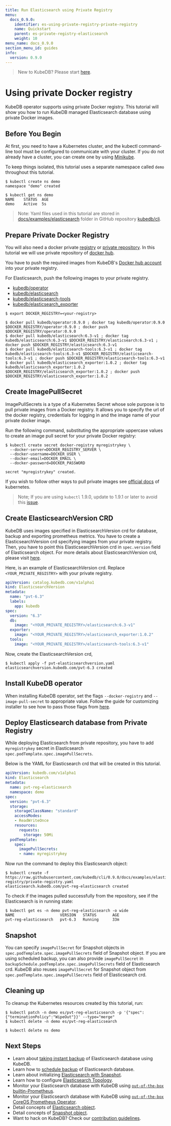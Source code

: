 ```yaml
---
title: Run Elasticsearch using Private Registry
menu:
  docs_0.9.0:
    identifier: es-using-private-registry-private-registry
    name: Quickstart
    parent: es-private-registry-elasticsearch
    weight: 10
menu_name: docs_0.9.0
section_menu_id: guides
info:
  version: 0.9.0
---
```


> New to KubeDB? Please start [here](/docs/0.9.0/concepts/README).

# Using private Docker registry

KubeDB operator supports using private Docker registry. This tutorial will show you how to run KubeDB managed Elasticsearch database using private Docker images.

## Before You Begin

At first, you need to have a Kubernetes cluster, and the kubectl command-line tool must be configured to communicate with your cluster. If you do not already have a cluster, you can create one by using [Minikube](https://github.com/kubernetes/minikube).

To keep things isolated, this tutorial uses a separate namespace called `demo` throughout this tutorial.

```console
$ kubectl create ns demo
namespace "demo" created

$ kubectl get ns demo
NAME    STATUS  AGE
demo    Active  5s
```

> Note: Yaml files used in this tutorial are stored in [docs/examples/elasticsearch](https://github.com/kubedb/cli/tree/0.9.0/docs/examples/elasticsearch) folder in GitHub repository [kubedb/cli](https://github.com/kubedb/cli).

## Prepare Private Docker Registry

You will also need a docker private [registry](https://docs.docker.com/registry/) or [private repository](https://docs.docker.com/docker-hub/repos/#private-repositories). In this tutorial we will use private repository of [docker hub](https://hub.docker.com/).

You have to push the required images from KubeDB's [Docker hub account](https://hub.docker.com/r/kubedb/) into your private registry.

For Elasticsearch, push the following images to your private registry.

- [kubedb/operator](https://hub.docker.com/r/kubedb/operator)
- [kubedb/elasticsearch](https://hub.docker.com/r/kubedb/elasticsearch)
- [kubedb/elasticsearch-tools](https://hub.docker.com/r/kubedb/elasticsearch-tools)
- [kubedb/elasticsearch_exporter](https://hub.docker.com/r/kubedb/elasticsearch_exporter)

```console
$ export DOCKER_REGISTRY=<your-registry>

$ docker pull kubedb/operator:0.9.0 ; docker tag kubedb/operator:0.9.0 $DOCKER_REGISTRY/operator:0.9.0 ; docker push $DOCKER_REGISTRY/operator:0.9.0
$ docker pull kubedb/elasticsearch:6.3-v1 ; docker tag kubedb/elasticsearch:6.3-v1 $DOCKER_REGISTRY/elasticsearch:6.3-v1 ; docker push $DOCKER_REGISTRY/elasticsearch:6.3-v1
$ docker pull kubedb/elasticsearch-tools:6.3-v1 ; docker tag kubedb/elasticsearch-tools:6.3-v1 $DOCKER_REGISTRY/elasticsearch-tools:6.3-v1 ; docker push $DOCKER_REGISTRY/elasticsearch-tools:6.3-v1
$ docker pull kubedb/elasticsearch_exporter:1.0.2 ; docker tag kubedb/elasticsearch_exporter:1.0.2 $DOCKER_REGISTRY/elasticsearch_exporter:1.0.2 ; docker push $DOCKER_REGISTRY/elasticsearch_exporter:1.0.2
```

## Create ImagePullSecret

ImagePullSecrets is a type of a Kubernetes Secret whose sole purpose is to pull private images from a Docker registry. It allows you to specify the url of the docker registry, credentials for logging in and the image name of your private docker image.

Run the following command, substituting the appropriate uppercase values to create an image pull secret for your private Docker registry:

```console
$ kubectl create secret docker-registry myregistrykey \
  --docker-server=DOCKER_REGISTRY_SERVER \
  --docker-username=DOCKER_USER \
  --docker-email=DOCKER_EMAIL \
  --docker-password=DOCKER_PASSWORD

secret "myregistrykey" created.
```

If you wish to follow other ways to pull private images see [official docs](https://kubernetes.io/docs/concepts/containers/images/) of kubernetes.

> Note; If you are using `kubectl` 1.9.0, update to 1.9.1 or later to avoid this [issue](https://github.com/kubernetes/kubernetes/issues/57427).

## Create ElasticsearchVersion CRD

KubeDB uses images specified in ElasticsearchVersion crd for database, backup and exporting prometheus metrics. You have to create a ElasticsearchVersion crd specifying images from your private registry. Then, you have to point this ElasticsearchVersion crd in `spec.version` field of Elasticsearch object. For more details about ElasticsearchVersion crd, please visit [here](/docs/0.9.0/concepts/catalog/elasticsearch).

Here, is an example of ElasticsearchVersion crd. Replace `<YOUR_PRIVATE_REGISTRY>` with your private registry.

```yaml
apiVersion: catalog.kubedb.com/v1alpha1
kind: ElasticsearchVersion
metadata:
  name: "pvt-6.3"
  labels:
    app: kubedb
spec:
  version: "6.3"
  db:
    image: "<YOUR_PRIVATE_REGISTRY>/elasticsearch:6.3-v1"
  exporter:
    image: "<YOUR_PRIVATE_REGISTRY>/elasticsearch_exporter:1.0.2"
  tools:
    image: "<YOUR_PRIVATE_REGISTRY>/elasticsearch-tools:6.3-v1"
```

Now, create the ElasticsearchVersion crd,

```console
$ kubectl apply -f pvt-elasticsearchversion.yaml
elasticsearchversion.kubedb.com/pvt-6.3 created
```

## Install KubeDB operator

When installing KubeDB operator, set the flags `--docker-registry` and `--image-pull-secret` to appropriate value. Follow the guide for customizing installer to see how to pass those flags from [here](/docs/0.9.0/setup/install#customizing-installer).

## Deploy Elasticsearch database from Private Registry

While deploying Elasticsearch from private repository, you have to add `myregistrykey` secret in Elasticsearch `spec.podTemplate.spec.imagePullSecrets`.

Below is the YAML for Elasticsearch crd that will be created in this tutorial.

```yaml
apiVersion: kubedb.com/v1alpha1
kind: Elasticsearch
metadata:
  name: pvt-reg-elasticsearch
  namespace: demo
spec:
  version: "pvt-6.3"
  storage:
    storageClassName: "standard"
    accessModes:
    - ReadWriteOnce
    resources:
      requests:
        storage: 50Mi
  podTemplate:
    spec:
      imagePullSecrets:
      - name: myregistrykey
```

Now run the command to deploy this Elasticsearch object:

```console
$ kubectl create -f https://raw.githubusercontent.com/kubedb/cli/0.9.0/docs/examples/elasticsearch/private-registry/private-registry.yaml
elasticsearch.kubedb.com/pvt-reg-elasticsearch created
```

To check if the images pulled successfully from the repository, see if the Elasticsearch is in running state:

```console
$ kubectl get es -n demo pvt-reg-elasticsearch -o wide
NAME                    VERSION   STATUS       AGE
pvt-reg-elasticsearch   pvt-6.3   Running      33m
```

## Snapshot

You can specify `imagePullSecret` for Snapshot objects in `spec.podTemplate.spec.imagePullSecrets` field of Snapshot object. If you are using scheduled backup, you can also provide `imagePullSecret` in `backupSchedule.podTemplate.spec.imagePullSecrets` field of Elasticsearch crd. KubeDB also reuses `imagePullSecret` for Snapshot object from `spec.podTemplate.spec.imagePullSecrets` field of Elasticsearch crd.

## Cleaning up

To cleanup the Kubernetes resources created by this tutorial, run:

```console
$ kubectl patch -n demo es/pvt-reg-elasticsearch -p '{"spec":{"terminationPolicy":"WipeOut"}}' --type="merge"
$ kubectl delete -n demo es/pvt-reg-elasticsearch

$ kubectl delete ns demo
```

## Next Steps

- Learn about [taking instant backup](/docs/0.9.0/guides/elasticsearch/snapshot/instant_backup) of Elasticsearch database using KubeDB.
- Learn how to [schedule backup](/docs/0.9.0/guides/elasticsearch/snapshot/scheduled_backup)  of Elasticsearch database.
- Learn about initializing [Elasticsearch with Snapshot](/docs/0.9.0/guides/elasticsearch/initialization/snapshot_source).
- Learn how to configure [Elasticsearch Topology](/docs/0.9.0/guides/elasticsearch/clustering/topology).
- Monitor your Elasticsearch database with KubeDB using [`out-of-the-box` builtin-Prometheus](/docs/0.9.0/guides/elasticsearch/monitoring/using-builtin-prometheus).
- Monitor your Elasticsearch database with KubeDB using [`out-of-the-box` CoreOS Prometheus Operator](/docs/0.9.0/guides/elasticsearch/monitoring/using-coreos-prometheus-operator).
- Detail concepts of [Elasticsearch object](/docs/0.9.0/concepts/databases/elasticsearch).
- Detail concepts of [Snapshot object](/docs/0.9.0/concepts/snapshot).
- Want to hack on KubeDB? Check our [contribution guidelines](/docs/0.9.0/CONTRIBUTING).
